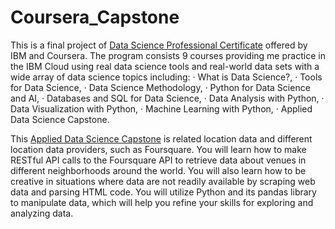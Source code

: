 # Coursera_Capstone

This is a final project of [Data Science Professional Certificate](https://www.coursera.org/professional-certificates/ibm-data-science) offered by IBM and Coursera. The program consists 9 courses providing me practice in the IBM Cloud using real data science tools and real-world data sets with a wide array of data science topics including:
· What is Data Science?,
· Tools for Data Science,
· Data Science Methodology,
· Python for Data Science and AI,
· Databases and SQL for Data Science,
· Data Analysis with Python,
· Data Visualization with Python,
· Machine Learning with Python,
· Applied Data Science Capstone.

This [Applied Data Science Capstone](https://www.coursera.org/learn/applied-data-science-capstone) is related location data and different location data providers, such as Foursquare. You will learn how to make RESTful API calls to the Foursquare API to retrieve data about venues in different neighborhoods around the world. You will also learn how to be creative in situations where data are not readily available by scraping web data and parsing HTML code. You will utilize Python and its pandas library to manipulate data, which will help you refine your skills for exploring and analyzing data. 

